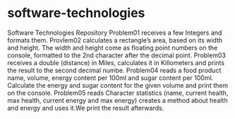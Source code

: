 # software-technologies
Software Technologies Repository
Problem01 receives a few Integers and formats them.
Provlem02 calculates a rectangle’s area, based on its width and height. The width and height come as floating point numbers on the console, formatted to the 2nd character after the decimal point.
Problem03 receives a double (distance) in Miles, calculates it in Killometers and prints the result to the second decimal numbe.
Problem04 reads a food product name, volume, energy content per 100ml and sugar content per 100ml. Calculate the energy and sugar content for the given volume and print them on the console.
Problem05 reads Character statistics (name, current health, max health, current energy and max energy) creates a method about health and energy and uses it.We print the result afterwards.
